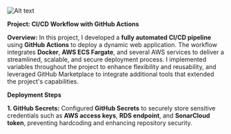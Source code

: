 ![Alt text](image.png)

**Project: CI/CD Workflow with GitHub Actions**

**Overview:**
In this project, I developed a **fully automated CI/CD pipeline** using **GitHub Actions** to deploy a dynamic web application. The workflow integrates **Docker**, **AWS ECS Fargate**, and several AWS services to deliver a streamlined, scalable, and secure deployment process. I implemented variables throughout the project to enhance flexibility and reusability, and leveraged GitHub Marketplace to integrate additional tools that extended the project's capabilities.

**Deployment Steps**

**1. GitHub Secrets:**
Configured **GitHub Secrets** to securely store sensitive credentials such as **AWS access keys**, **RDS endpoint**, and **SonarCloud token**, preventing hardcoding and enhancing repository security.
